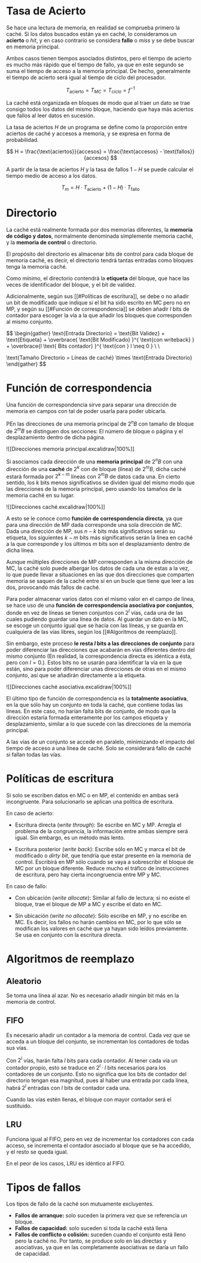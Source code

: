 

# Tasa de Acierto

Se hace una lectura de memoria, en realidad se comprueba primero la caché. Si los datos buscados están ya en caché, lo consideramos un **acierto** o *hit*, y en caso contrario se considera **fallo** o *miss* y se debe buscar en memoria principal.

Ambos casos tienen tiempos asociados distintos, pero el tiempo de acierto es mucho más rápido que el tiempo de fallo, ya que en este segundo se suma el tiempo de acceso a la memoria principal. De hecho, generalmente el tiempo de acierto será igual al tiempo de ciclo del procesador.

$$
T_{\text{acierto}} = T_{MC} = T_{ciclo} = f^{-1}
$$

La caché está organizada en bloques de modo que al traer un dato se trae consigo todos los datos del mismo bloque, haciendo que haya más aciertos que fallos al leer datos en sucesión.

La tasa de aciertos $H$ de un programa se define como la proporción entre aciertos de caché y accesos a memoria, y se expresa en forma de probabilidad.

$$
H = \frac{\text{aciertos}}{accesos} = \frac{\text{accesos} - \text{fallos}}{accesos}
$$

A partir de la tasa de aciertos $H$ y la tasa de fallos $1-H$ se puede calcular el tiempo medio de acceso a los datos.

$$
T_{m} = H·T_{\text{acierto}} + (1-H) · T_{\text{fallo}}
$$

# Directorio

La caché está realmente formada por dos memorias diferentes, la **memoria de código y datos**, normalmente denominada simplemente memoria caché, y la **memoria de control** o directorio.

El propósito del directorio es almacenar bits de control para cada bloque de memoria caché, es decir, el directorio tendrá tantas entradas como bloques tenga la memoria caché.

Como mínimo, el directorio contendrá la **etiqueta** del bloque, que hace las veces de identificador del bloque, y el bit de validez.

Adicionalmente, según sus [[#Políticas de escritura]], se debe o no añadir un bit de modificado que indique si el bit ha sido escrito en MC pero no en MP, y según su [[#Función de correspondencia]] se deben añadir $l$ bits de contador para escoger la vía a la que añadir los bloques que corresponden al mismo conjunto.

$$
\begin{gather}
\text{Entrada Directorio} = \text{Bit Validez} + \text{Etiqueta} + \overbrace{ \text{Bit Modificado} }^{ \text{con writeback} } + \overbrace{l \text{ Bits contador} }^{ \text{con } l \neq 0 } \\ \\

\text{Tamaño Directorio = Líneas de caché} \times \text{Entrada Directorio}
\end{gather}
$$

# Función de correspondencia

Una función de correspondencia sirve para separar una dirección de memoria en campos con tal de poder usarla para poder ubicarla.

PEn las direcciones de una memoria principal de $2^{n}B$ con tamaño de bloque de $2^{m}B$ se distinguen dos secciones: El número de bloque o página y el desplazamiento dentro de dicha página.

![[Direcciones memoria principal.excalidraw|100%]]

Si asociamos cada dirección de una **memoria principal** de $2^{n}B$ con una dirección de una **caché** de $2^{k}$ con de bloque (línea) de $2^{m}B$, dicha caché estará formada por $2^{k-m}$ líneas con $2^{m}B$ de datos cada una. En cierto sentido, los $k$ bits menos significativos se dividen igual del mismo modo que las direcciones de la memoria principal, pero usando los tamaños de la memoria caché en su lugar.

![[Direcciones caché.excalidraw|100%]]

A esto se le conoce como **función de correspondencia directa**, ya que para una dirección de MP dada corresponde una sola dirección de MC. Dada una dirección de MP, sus $n-k$ bits más significativos serán su etiqueta, los siguientes $k-m$ bits más significativos serán la línea en caché a la que corresponde y los últimos $m$ bits son el desplazamiento dentro de dicha línea.

Aunque múltiples direcciones de MP corresponden a la misma dirección de MC, la caché solo puede albergar los datos de cada una de estas a la vez, lo que puede llevar a situaciones en las que dos direcciones que comparten memoria se saquen de la caché entre sí en un bucle que tiene que leer a las dos, provocando más fallos de caché.

Para poder almacenar varios datos con el mismo valor en el campo de línea, se hace uso de una **función de correspondencia asociativa por conjuntos**, donde en vez de líneas se tienen conjuntos con $2^{l}$ vías, cada una de las cuales pudiendo guardar una línea de datos. Al guardar un dato en la MC, se escoge un conjunto igual que se hacía con las líneas, y se guarda en cualquiera de las vías libres, según los [[#Algoritmos de reemplazo]].

Sin embargo, este proceso **le resta $l$ bits a las direcciones de conjunto** para poder diferenciar las direcciones que acabarán en vías diferentes dentro del mismo conjunto (En realidad, la correspondencia directa es idéntica a ésta, pero con $l=0$.). Estos bits no se usarán para identificar la vía en la que están, sino para poder diferenciar unas direcciones de otras en el mismo conjunto, así que se añadirán directamente a la etiqueta.

![[Direcciones caché asociativa.excalidraw|100%]]

El último tipo de función de correspondencia es la **totalmente asociativa**, en la que sólo hay un conjunto en toda la caché, que contiene todas las líneas. En este caso, no harían falta bits de conjunto, de modo que la dirección estaría formada enteramente por los campos etiqueta y desplazamiento, similar a lo que sucede con las direcciones de la memoria principal.

A las vías de un conjunto se accede en paralelo, minimizando el impacto del tiempo de acceso a una línea de caché. Solo se considerará fallo de caché si fallan todas las vías.

# Políticas de escritura

Si solo se escriben datos en MC o en MP, el contenido en ambas será incongruente.
Para solucionarlo se aplican una política de escritura.

En caso de acierto:

- Escritura directa (*write through*): Se escribe en MC y MP. Arregla el problema de la congruencia, la información entre ambas siempre será igual. Sin embargo, es un método más lento.

- Escritura posterior (*write back*): Escribe sólo en MC y marca el bit de modificado o *dirty bit*, que tendría que estar presente en la memoria de control. Escribirá en MP sólo cuando se vaya a sobrescribir el bloque de MC por un bloque diferente. Reduce mucho el tráfico de instrucciones de escritura, pero hay cierta incongruencia entre MP y MC.

En caso de fallo:

- Con ubicación (*write allocate*): Similar al fallo de lectura; si no existe el bloque, trae el bloque de MP a MC y escribe el dato en MC.

- Sin ubicación (*write no allocate*): Sólo escribe en MP, y no escribe en MC. Es decir, los fallos no harán cambios en MC, por lo que sólo se modifican los valores en caché que ya hayan sido leídos previamente. Se usa en conjunto con la escritura directa.

# Algoritmos de reemplazo

## Aleatorio

Se toma una línea al azar. No es necesario añadir ningún bit más en la memoria de control.

## FIFO

Es necesario añadir un contador a la memoria de control. Cada vez que se acceda a un bloque del conjunto, se incrementan los contadores de todas sus vías.

Con $2^{l}$ vías, harán falta $l$ bits para cada contador. Al tener cada vía un contador propio, esto se traduce en $2^{l} · l$ bits necesarios para los contadores de un conjunto. Esto no significa que los bits de contador del directorio tengan esa magnitud, pues al haber una entrada por cada línea, habrá $2^{l}$ entradas con $l$ bits de contador cada una.

Cuando las vías estén llenas, el bloque con mayor contador será el sustituido.
## LRU

Funciona igual al FIFO, pero en vez de incrementar los contadores con cada acceso, se incrementa el contador asociado al bloque que se ha accedido, y el resto se queda igual.

En el peor de los casos, LRU es idéntico al FIFO.

# Tipos de fallos

Los tipos de fallo de la caché son mutuamente excluyentes.

- **Fallos de arranque:** solo suceden la primera vez que se referencia un bloque.
- **Fallos de capacidad:** solo suceden si toda la caché está llena
- **Fallos de conflicto o colisión:** suceden cuando el conjunto está lleno pero la caché no. Por tanto, se produce solo en las directas y asociativas, ya que en las completamente asociativas se daría un fallo de capacidad.